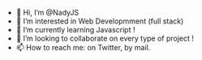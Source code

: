 - 👋 Hi, I’m @NadyJS
- 👀 I’m interested in Web Developmment (full stack)
- 🌱 I’m currently learning Javascript !
- 💞️ I’m looking to collaborate on every type of project !
- 📫 How to reach me: on Twitter, by mail.

<!---
NadyJS/NadyJS is a ✨ special ✨ repository because its `README.md` (this file) appears on your GitHub profile.
You can click the Preview link to take a look at your changes.
--->
